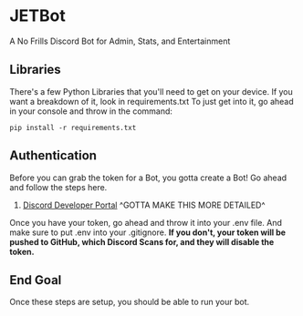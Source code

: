 # JETBot
A No Frills Discord Bot for Admin, Stats, and Entertainment

## Libraries
There's a few Python Libraries that you'll need to get on your device. If you want a breakdown of it, look in requirements.txt
To just get into it, go ahead in your console and throw in the command:

`pip install -r requirements.txt`

## Authentication
Before you can grab the token for a Bot, you gotta create a Bot! Go ahead and follow the steps here.
1. [Discord Developer Portal](https://discord.com/developers/docs/intro)
^GOTTA MAKE THIS MORE DETAILED^

Once you have your token, go ahead and throw it into your .env file.
And make sure to put .env into your .gitignore. **If you don't, your token will be pushed to GitHub, which Discord Scans for, and they will disable the token.**

## End Goal
Once these steps are setup, you should be able to run your bot. 

